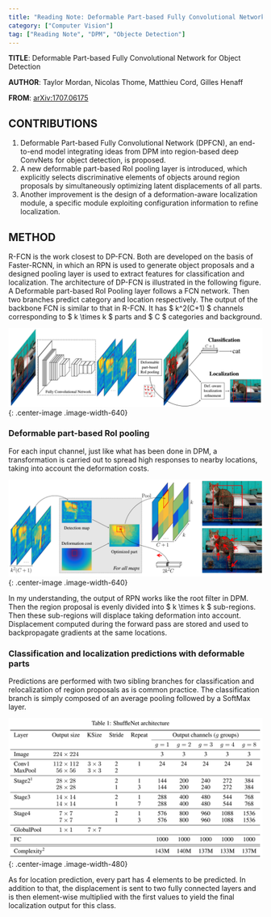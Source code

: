 ```yaml
---
title: "Reading Note: Deformable Part-based Fully Convolutional Network for Object Detection"
category: ["Computer Vision"]
tag: ["Reading Note", "DPM", "Objecte Detection"]
---
```


**TITLE**: Deformable Part-based Fully Convolutional Network for Object Detection

**AUTHOR**: Taylor Mordan, Nicolas Thome, Matthieu Cord, Gilles Henaff

**FROM**: [arXiv:1707.06175](https://arxiv.org/abs/1707.06175)

## CONTRIBUTIONS ##

1. Deformable Part-based Fully Convolutional Network (DPFCN), an end-to-end model integrating ideas from DPM into region-based deep ConvNets for object detection, is proposed.
2. A new deformable part-based RoI pooling layer is introduced, which explicitly selects discriminative elements of objects around region proposals by simultaneously optimizing latent displacements of all parts.
3. Another improvement is the design of a deformation-aware localization module, a specific module exploiting configuration information to refine localization.

## METHOD ##

R-FCN is the work closest to DP-FCN. Both are developed on the basis of Faster-RCNN, in which an RPN is used to generate object proposals and a designed pooling layer is used to extract features for classification and localization. The architecture of DP-FCN is illustrated in the following figure. A Deformable part-based RoI Pooling layer follows a FCN network. Then two branches predict category and location respectively. The output of the backbone FCN is similar to that in R-FCN. It has $ k^2(C+1) $ channels corresponding to $ k \times k $ parts and $ C $ categories and background.

![DP-FCN](https://raw.githubusercontent.com/joshua19881228/my_blogs/master/Computer_Vision/Reading_Note/figures/Reading_Note_20170728_DP_FCN_0.png "DP-FCN"){: .center-image .image-width-640}

### Deformable part-based RoI pooling ###

For each input channel, just like what has been done in DPM, a transformation is carried out to spread high responses to nearby locations, taking into account the deformation costs.

![Deformable part-based RoI pooling](https://raw.githubusercontent.com/joshua19881228/my_blogs/master/Computer_Vision/Reading_Note/figures/Reading_Note_20170728_DP_FCN_1.png "Deformable part-based RoI pooling"){: .center-image .image-width-640}

In my understanding, the output of RPN works like the root filter in DPM. Then the region proposal is evenly divided into $ k \times k $ sub-regions. Then these sub-regions will displace taking deformation into account. Displacement computed during the forward pass are stored and used to backpropagate gradients at the same locations.

### Classification and localization predictions with deformable parts ###

Predictions are performed with two sibling branches for classification and relocalization of region proposals as is common practice. The classification branch is simply composed of an average pooling followed by a SoftMax layer. 

![ShuffleNet Unit](https://raw.githubusercontent.com/joshua19881228/my_blogs/master/Computer_Vision/Reading_Note/figures/Reading_Note_20170720_ShuffleNet_2.png "ShuffleNet Unit"){: .center-image .image-width-480}

As for location prediction, every part has 4 elements to be predicted. In addition to that, the displacement is sent to two fully connected layers and is then element-wise multiplied with the first values to yield the final localization output for this class.
